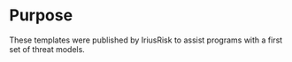 # Purpose 

These templates were published by IriusRisk to assist programs with a first set of threat models. 
